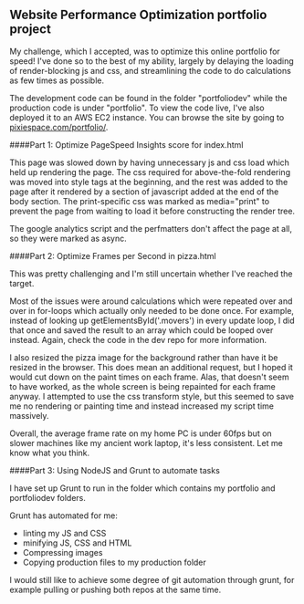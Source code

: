 ## Website Performance Optimization portfolio project

My challenge, which I accepted, was to optimize this online portfolio for speed! I've done so to the best of my ability, largely by delaying the loading of render-blocking js and css, and streamlining the code to do calculations as few times as possible. 

The development code can be found in the folder "portfoliodev" while the production code is under "portfolio". To view the code live, I've also deployed it to an AWS EC2 instance. You can browse the site by going to [pixiespace.com/portfolio/](http://pixiespace.com/portfolio/).

####Part 1: Optimize PageSpeed Insights score for index.html

This page was slowed down by having unnecessary js and css load which held up rendering the page. The css required for above-the-fold rendering was moved into style tags at the beginning, and the rest was added to the page after it rendered by a section of javascript added at the end of the body section. The print-specific css was marked as media="print" to prevent the page from waiting to load it before constructing the render tree.

The google analytics script and the perfmatters don't affect the page at all, so they were marked as async.

####Part 2: Optimize Frames per Second in pizza.html

This was pretty challenging and I'm still uncertain whether I've reached the target.

Most of the issues were around calculations which were repeated over and over in for-loops which actually only needed to be done once. For example, instead of looking up getElementsById('.movers') in every update loop, I did that once and saved the result to an array which could be looped over instead. Again, check the code in the dev repo for more information.

I also resized the pizza image for the background rather than have it be resized in the browser. This does mean an additional request, but I hoped it would cut down on the paint times on each frame. Alas, that doesn't seem to have worked, as the whole screen is being repainted for each frame anyway. I attempted to use the css transform style, but this seemed to save me no rendering or painting time and instead increased my script time massively. 

Overall, the average frame rate on my home PC is under 60fps but on slower machines like my ancient work laptop, it's less consistent. Let me know what you think.

####Part 3: Using NodeJS and Grunt to automate tasks

I have set up Grunt to run in the folder which contains my portfolio and portfoliodev folders.

Grunt has automated for me:

- linting my JS and CSS
- minifying JS, CSS and HTML
- Compressing images
- Copying production files to my production folder

I would still like to achieve some degree of git automation through grunt, for example pulling or pushing both repos at the same time.
